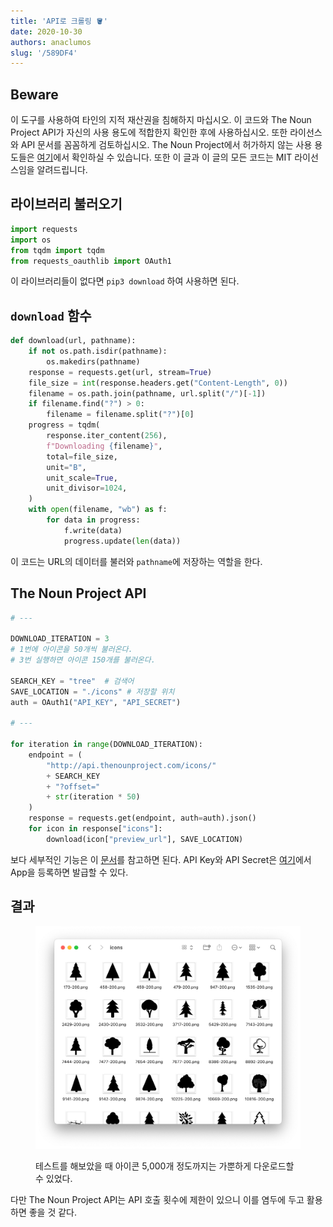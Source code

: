 ```yaml
---
title: 'API로 크롤링 🪣'
date: 2020-10-30
authors: anaclumos
slug: '/589DF4'
---
```


## Beware

이 도구를 사용하여 타인의 지적 재산권을 침해하지 마십시오. 이 코드와 The Noun Project API가 자신의 사용 용도에 적합한지 확인한 후에 사용하십시오. 또한 라이선스와 API 문서를 꼼꼼하게 검토하십시오. The Noun Project에서 허가하지 않는 사용 용도들은 [여기](https://api.thenounproject.com/getting_started.html#unacceptable-uses)에서 확인하실 수 있습니다. 또한 이 글과 이 글의 모든 코드는 MIT 라이선스임을 알려드립니다.

## 라이브러리 불러오기

```python
import requests
import os
from tqdm import tqdm
from requests_oauthlib import OAuth1
```

이 라이브러리들이 없다면 `pip3 download` 하여 사용하면 된다.

## `download` 함수

```python
def download(url, pathname):
    if not os.path.isdir(pathname):
        os.makedirs(pathname)
    response = requests.get(url, stream=True)
    file_size = int(response.headers.get("Content-Length", 0))
    filename = os.path.join(pathname, url.split("/")[-1])
    if filename.find("?") > 0:
        filename = filename.split("?")[0]
    progress = tqdm(
        response.iter_content(256),
        f"Downloading {filename}",
        total=file_size,
        unit="B",
        unit_scale=True,
        unit_divisor=1024,
    )
    with open(filename, "wb") as f:
        for data in progress:
            f.write(data)
            progress.update(len(data))
```

이 코드는 URL의 데이터를 불러와 `pathname`에 저장하는 역할을 한다.

## The Noun Project API

```python
# ---

DOWNLOAD_ITERATION = 3
# 1번에 아이콘을 50개씩 불러온다.
# 3번 실행하면 아이콘 150개를 불러온다.

SEARCH_KEY = "tree"  # 검색어
SAVE_LOCATION = "./icons" # 저장할 위치
auth = OAuth1("API_KEY", "API_SECRET")

# ---

for iteration in range(DOWNLOAD_ITERATION):
    endpoint = (
        "http://api.thenounproject.com/icons/"
        + SEARCH_KEY
        + "?offset="
        + str(iteration * 50)
    )
    response = requests.get(endpoint, auth=auth).json()
    for icon in response["icons"]:
        download(icon["preview_url"], SAVE_LOCATION)
```

보다 세부적인 기능은 이 [문서](https://api.thenounproject.com/documentation.html)를 참고하면 된다. API Key와 API Secret은 [여기](https://thenounproject.com/developers/apps/)에서 App을 등록하면 발급할 수 있다.

## 결과


<figure>

![테스트를 해보았을 때 아이콘 5,000개 정도까지는 가뿐하게 다운로드할 수 있었다.](63EB17.png)


<figcaption>테스트를 해보았을 때 아이콘 5,000개 정도까지는 가뿐하게 다운로드할 수 있었다.</figcaption>
</figure>

다만 The Noun Project API는 API 호출 횟수에 제한이 있으니 이를 염두에 두고 활용하면 좋을 것 같다.
